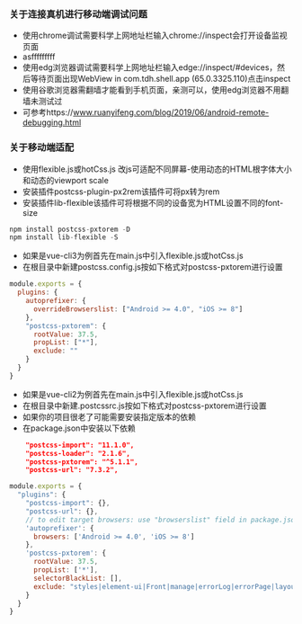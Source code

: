 ### 关于连接真机进行移动端调试问题
- 使用chrome调试需要科学上网地址栏输入chrome://inspect会打开设备监视页面 
- asfffffffff
- 使用edg浏览器调试需要科学上网地址栏输入edge://inspect/#devices，然后等待页面出现WebView in com.tdh.shell.app (65.0.3325.110)点击inspect
- 使用谷歌浏览器需翻墙才能看到手机页面，亲测可以，使用edg浏览器不用翻墙未测试过
- 可参考https://www.ruanyifeng.com/blog/2019/06/android-remote-debugging.html

### 关于移动端适配

- 使用flexible.js或hotCss.js 改js可适配不同屏幕-使用动态的HTML根字体大小和动态的viewport scale
- 安装插件postcss-plugin-px2rem该插件可将px转为rem
- 安装插件lib-flexible该插件可将根据不同的设备宽为HTML设置不同的font-size
```js
npm install postcss-pxtorem -D
npm install lib-flexible -S
```

- 如果是vue-cli3为例首先在main.js中引入flexible.js或hotCss.js
- 在根目录中新建postcss.config.js按如下格式对postcss-pxtorem进行设置
```js
module.exports = {
  plugins: {
    autoprefixer: {
      overrideBrowserslist: ["Android >= 4.0", "iOS >= 8"]
    },
    "postcss-pxtorem": {
      rootValue: 37.5,
      propList: ["*"],
      exclude: ""
    }
  }
}

```

- 如果是vue-cli2为例首先在main.js中引入flexible.js或hotCss.js
- 在根目录中新建.postcssrc.js按如下格式对postcss-pxtorem进行设置
- 如果你的项目很老了可能需要安装指定版本的依赖
- 在package.json中安装以下依赖
```json
    "postcss-import": "11.1.0",
    "postcss-loader": "2.1.6",
    "postcss-pxtorem": "^5.1.1",
    "postcss-url": "7.3.2",
```
```js
module.exports = {
  "plugins": {
    "postcss-import": {},
    "postcss-url": {},
    // to edit target browsers: use "browserslist" field in package.json
    'autoprefixer': {
      browsers: ['Android >= 4.0', 'iOS >= 8']
    },
    'postcss-pxtorem': {
      rootValue: 37.5,
      propList: ['*'],
      selectorBlackList: [],
      exclude: "styles|element-ui|Front|manage|errorLog|errorPage|layout|login|components" //不需要处理的文件目录
    }
  }
}


```




